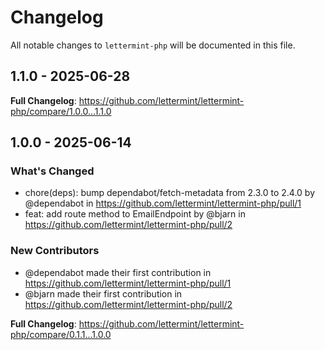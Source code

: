 # Changelog

All notable changes to `lettermint-php` will be documented in this file.

## 1.1.0 - 2025-06-28

**Full Changelog**: https://github.com/lettermint/lettermint-php/compare/1.0.0...1.1.0

## 1.0.0 - 2025-06-14

### What's Changed

* chore(deps): bump dependabot/fetch-metadata from 2.3.0 to 2.4.0 by @dependabot in https://github.com/lettermint/lettermint-php/pull/1
* feat: add route method to EmailEndpoint by @bjarn in https://github.com/lettermint/lettermint-php/pull/2

### New Contributors

* @dependabot made their first contribution in https://github.com/lettermint/lettermint-php/pull/1
* @bjarn made their first contribution in https://github.com/lettermint/lettermint-php/pull/2

**Full Changelog**: https://github.com/lettermint/lettermint-php/compare/0.1.1...1.0.0

